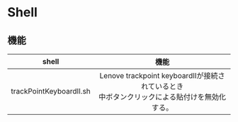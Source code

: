 # Shell
## 機能
| shell                   | 機能                                                                                            |
| :---------------------: | :---------------------------------------------------------------------------------------------: |
| trackPointKeyboardII.sh | Lenove trackpoint keyboardIIが接続されているとき<br>中ボタンクリックによる貼付けを無効化する。  |
